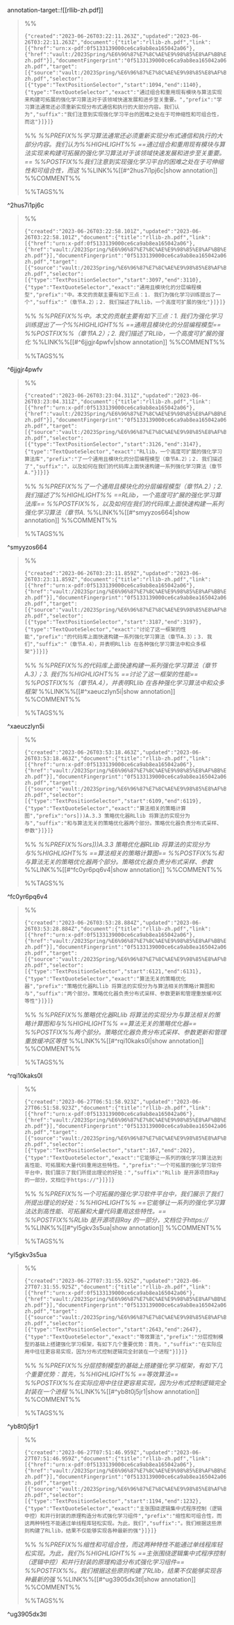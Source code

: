 annotation-target::![[rllib-zh.pdf]]

>%%
>```annotation-json
>{"created":"2023-06-26T03:22:11.263Z","updated":"2023-06-26T03:22:11.263Z","document":{"title":"rllib-zh.pdf","link":[{"href":"urn:x-pdf:0f5133139000ce6ca9ab8ea165042a06"},{"href":"vault:/2023Spring/%E6%96%87%E7%8C%AE%E9%98%85%E8%AF%BB%E5%86%99%E4%BD%9C/papers/rllib-zh.pdf"}],"documentFingerprint":"0f5133139000ce6ca9ab8ea165042a06"},"uri":"vault:/2023Spring/%E6%96%87%E7%8C%AE%E9%98%85%E8%AF%BB%E5%86%99%E4%BD%9C/papers/rllib-zh.pdf","target":[{"source":"vault:/2023Spring/%E6%96%87%E7%8C%AE%E9%98%85%E8%AF%BB%E5%86%99%E4%BD%9C/papers/rllib-zh.pdf","selector":[{"type":"TextPositionSelector","start":1094,"end":1140},{"type":"TextQuoteSelector","exact":"通过组合和重用现有模块与算法实现来构建可拓展的强化学习算法对于该领域快速发展和进步至关重要。","prefix":"学习算法通常还必须重新实现分布式通信和执行的大部分内容。我们认为","suffix":"我们注意到实现强化学习平台的困难之处在于可伸缩性和可组合性，而这"}]}]}
>```
>%%
>*%%PREFIX%%学习算法通常还必须重新实现分布式通信和执行的大部分内容。我们认为%%HIGHLIGHT%% ==通过组合和重用现有模块与算法实现来构建可拓展的强化学习算法对于该领域快速发展和进步至关重要。== %%POSTFIX%%我们注意到实现强化学习平台的困难之处在于可伸缩性和可组合性，而这*
>%%LINK%%[[#^2hus7i1pj6c|show annotation]]
>%%COMMENT%%
>
>%%TAGS%%
>
^2hus7i1pj6c


>%%
>```annotation-json
>{"created":"2023-06-26T03:22:58.101Z","updated":"2023-06-26T03:22:58.101Z","document":{"title":"rllib-zh.pdf","link":[{"href":"urn:x-pdf:0f5133139000ce6ca9ab8ea165042a06"},{"href":"vault:/2023Spring/%E6%96%87%E7%8C%AE%E9%98%85%E8%AF%BB%E5%86%99%E4%BD%9C/papers/rllib-zh.pdf"}],"documentFingerprint":"0f5133139000ce6ca9ab8ea165042a06"},"uri":"vault:/2023Spring/%E6%96%87%E7%8C%AE%E9%98%85%E8%AF%BB%E5%86%99%E4%BD%9C/papers/rllib-zh.pdf","target":[{"source":"vault:/2023Spring/%E6%96%87%E7%8C%AE%E9%98%85%E8%AF%BB%E5%86%99%E4%BD%9C/papers/rllib-zh.pdf","selector":[{"type":"TextPositionSelector","start":3097,"end":3110},{"type":"TextQuoteSelector","exact":"通用且模块化的分层编程模型","prefix":"中。本文的贡献主要有如下三点：1. 我们为强化学习训练提出了一个","suffix":"（章节A.2）；2. 我们描述了RLlib，一个高度可扩展的强化"}]}]}
>```
>%%
>*%%PREFIX%%中。本文的贡献主要有如下三点：1. 我们为强化学习训练提出了一个%%HIGHLIGHT%% ==通用且模块化的分层编程模型== %%POSTFIX%%（章节A.2）；2. 我们描述了RLlib，一个高度可扩展的强化*
>%%LINK%%[[#^6jjgjr4pwfv|show annotation]]
>%%COMMENT%%
>
>%%TAGS%%
>
^6jjgjr4pwfv


>%%
>```annotation-json
>{"created":"2023-06-26T03:23:04.311Z","updated":"2023-06-26T03:23:04.311Z","document":{"title":"rllib-zh.pdf","link":[{"href":"urn:x-pdf:0f5133139000ce6ca9ab8ea165042a06"},{"href":"vault:/2023Spring/%E6%96%87%E7%8C%AE%E9%98%85%E8%AF%BB%E5%86%99%E4%BD%9C/papers/rllib-zh.pdf"}],"documentFingerprint":"0f5133139000ce6ca9ab8ea165042a06"},"uri":"vault:/2023Spring/%E6%96%87%E7%8C%AE%E9%98%85%E8%AF%BB%E5%86%99%E4%BD%9C/papers/rllib-zh.pdf","target":[{"source":"vault:/2023Spring/%E6%96%87%E7%8C%AE%E9%98%85%E8%AF%BB%E5%86%99%E4%BD%9C/papers/rllib-zh.pdf","selector":[{"type":"TextPositionSelector","start":3126,"end":3147},{"type":"TextQuoteSelector","exact":"RLlib，一个高度可扩展的强化学习算法库","prefix":"了一个通用且模块化的分层编程模型（章节A.2）；2. 我们描述了","suffix":"，以及如何在我们的代码库上面快速构建一系列强化学习算法（章节A."}]}]}
>```
>%%
>*%%PREFIX%%了一个通用且模块化的分层编程模型（章节A.2）；2. 我们描述了%%HIGHLIGHT%% ==RLlib，一个高度可扩展的强化学习算法库== %%POSTFIX%%，以及如何在我们的代码库上面快速构建一系列强化学习算法（章节A.*
>%%LINK%%[[#^smyyzos664|show annotation]]
>%%COMMENT%%
>
>%%TAGS%%
>
^smyyzos664


>%%
>```annotation-json
>{"created":"2023-06-26T03:23:11.859Z","updated":"2023-06-26T03:23:11.859Z","document":{"title":"rllib-zh.pdf","link":[{"href":"urn:x-pdf:0f5133139000ce6ca9ab8ea165042a06"},{"href":"vault:/2023Spring/%E6%96%87%E7%8C%AE%E9%98%85%E8%AF%BB%E5%86%99%E4%BD%9C/papers/rllib-zh.pdf"}],"documentFingerprint":"0f5133139000ce6ca9ab8ea165042a06"},"uri":"vault:/2023Spring/%E6%96%87%E7%8C%AE%E9%98%85%E8%AF%BB%E5%86%99%E4%BD%9C/papers/rllib-zh.pdf","target":[{"source":"vault:/2023Spring/%E6%96%87%E7%8C%AE%E9%98%85%E8%AF%BB%E5%86%99%E4%BD%9C/papers/rllib-zh.pdf","selector":[{"type":"TextPositionSelector","start":3187,"end":3197},{"type":"TextQuoteSelector","exact":"讨论了这一框架的性能","prefix":"的代码库上面快速构建一系列强化学习算法（章节A.3）；3. 我们","suffix":"（章节A.4），并表明RLlib 在各种强化学习算法中和众多框架"}]}]}
>```
>%%
>*%%PREFIX%%的代码库上面快速构建一系列强化学习算法（章节A.3）；3. 我们%%HIGHLIGHT%% ==讨论了这一框架的性能== %%POSTFIX%%（章节A.4），并表明RLlib 在各种强化学习算法中和众多框架*
>%%LINK%%[[#^xaeuczlyn5i|show annotation]]
>%%COMMENT%%
>
>%%TAGS%%
>
^xaeuczlyn5i


>%%
>```annotation-json
>{"created":"2023-06-26T03:53:18.463Z","updated":"2023-06-26T03:53:18.463Z","document":{"title":"rllib-zh.pdf","link":[{"href":"urn:x-pdf:0f5133139000ce6ca9ab8ea165042a06"},{"href":"vault:/2023Spring/%E6%96%87%E7%8C%AE%E9%98%85%E8%AF%BB%E5%86%99%E4%BD%9C/papers/rllib-zh.pdf"}],"documentFingerprint":"0f5133139000ce6ca9ab8ea165042a06"},"uri":"vault:/2023Spring/%E6%96%87%E7%8C%AE%E9%98%85%E8%AF%BB%E5%86%99%E4%BD%9C/papers/rllib-zh.pdf","target":[{"source":"vault:/2023Spring/%E6%96%87%E7%8C%AE%E9%98%85%E8%AF%BB%E5%86%99%E4%BD%9C/papers/rllib-zh.pdf","selector":[{"type":"TextPositionSelector","start":6109,"end":6119},{"type":"TextQuoteSelector","exact":"算法相关的策略计算图","prefix":"ors]))A.3.3 策略优化器RLlib 将算法的实现分为与","suffix":"和与算法无关的策略优化器两个部分。策略优化器负责分布式采样、参数"}]}]}
>```
>%%
>*%%PREFIX%%ors]))A.3.3 策略优化器RLlib 将算法的实现分为与%%HIGHLIGHT%% ==算法相关的策略计算图== %%POSTFIX%%和与算法无关的策略优化器两个部分。策略优化器负责分布式采样、参数*
>%%LINK%%[[#^fc0yr6pq6v4|show annotation]]
>%%COMMENT%%
>
>%%TAGS%%
>
^fc0yr6pq6v4


>%%
>```annotation-json
>{"created":"2023-06-26T03:53:28.884Z","updated":"2023-06-26T03:53:28.884Z","document":{"title":"rllib-zh.pdf","link":[{"href":"urn:x-pdf:0f5133139000ce6ca9ab8ea165042a06"},{"href":"vault:/2023Spring/%E6%96%87%E7%8C%AE%E9%98%85%E8%AF%BB%E5%86%99%E4%BD%9C/papers/rllib-zh.pdf"}],"documentFingerprint":"0f5133139000ce6ca9ab8ea165042a06"},"uri":"vault:/2023Spring/%E6%96%87%E7%8C%AE%E9%98%85%E8%AF%BB%E5%86%99%E4%BD%9C/papers/rllib-zh.pdf","target":[{"source":"vault:/2023Spring/%E6%96%87%E7%8C%AE%E9%98%85%E8%AF%BB%E5%86%99%E4%BD%9C/papers/rllib-zh.pdf","selector":[{"type":"TextPositionSelector","start":6121,"end":6131},{"type":"TextQuoteSelector","exact":"算法无关的策略优化器","prefix":"策略优化器RLlib 将算法的实现分为与算法相关的策略计算图和与","suffix":"两个部分。策略优化器负责分布式采样、参数更新和管理重放缓冲区等性"}]}]}
>```
>%%
>*%%PREFIX%%策略优化器RLlib 将算法的实现分为与算法相关的策略计算图和与%%HIGHLIGHT%% ==算法无关的策略优化器== %%POSTFIX%%两个部分。策略优化器负责分布式采样、参数更新和管理重放缓冲区等性*
>%%LINK%%[[#^rqi10kaks0l|show annotation]]
>%%COMMENT%%
>
>%%TAGS%%
>
^rqi10kaks0l


>%%
>```annotation-json
>{"created":"2023-06-27T06:51:58.923Z","updated":"2023-06-27T06:51:58.923Z","document":{"title":"rllib-zh.pdf","link":[{"href":"urn:x-pdf:0f5133139000ce6ca9ab8ea165042a06"},{"href":"vault:/2023Spring/%E6%96%87%E7%8C%AE%E9%98%85%E8%AF%BB%E5%86%99%E4%BD%9C/papers/rllib-zh.pdf"}],"documentFingerprint":"0f5133139000ce6ca9ab8ea165042a06"},"uri":"vault:/2023Spring/%E6%96%87%E7%8C%AE%E9%98%85%E8%AF%BB%E5%86%99%E4%BD%9C/papers/rllib-zh.pdf","target":[{"source":"vault:/2023Spring/%E6%96%87%E7%8C%AE%E9%98%85%E8%AF%BB%E5%86%99%E4%BD%9C/papers/rllib-zh.pdf","selector":[{"type":"TextPositionSelector","start":167,"end":202},{"type":"TextQuoteSelector","exact":"它能够让一系列的强化学习算法达到高性能、可拓展和大量代码重用这些特性。","prefix":"一个可拓展的强化学习软件平台中，我们展示了我们所提出理论的好处：","suffix":"RLlib 是开源项目Ray 的一部分，文档位于https://"}]}]}
>```
>%%
>*%%PREFIX%%一个可拓展的强化学习软件平台中，我们展示了我们所提出理论的好处：%%HIGHLIGHT%% ==它能够让一系列的强化学习算法达到高性能、可拓展和大量代码重用这些特性。== %%POSTFIX%%RLlib 是开源项目Ray 的一部分，文档位于https://*
>%%LINK%%[[#^yl5gkv3s5ua|show annotation]]
>%%COMMENT%%
>
>%%TAGS%%
>
^yl5gkv3s5ua


>%%
>```annotation-json
>{"created":"2023-06-27T07:31:55.925Z","updated":"2023-06-27T07:31:55.925Z","document":{"title":"rllib-zh.pdf","link":[{"href":"urn:x-pdf:0f5133139000ce6ca9ab8ea165042a06"},{"href":"vault:/2023Spring/%E6%96%87%E7%8C%AE%E9%98%85%E8%AF%BB%E5%86%99%E4%BD%9C/papers/rllib-zh.pdf"}],"documentFingerprint":"0f5133139000ce6ca9ab8ea165042a06"},"uri":"vault:/2023Spring/%E6%96%87%E7%8C%AE%E9%98%85%E8%AF%BB%E5%86%99%E4%BD%9C/papers/rllib-zh.pdf","target":[{"source":"vault:/2023Spring/%E6%96%87%E7%8C%AE%E9%98%85%E8%AF%BB%E5%86%99%E4%BD%9C/papers/rllib-zh.pdf","selector":[{"type":"TextPositionSelector","start":2643,"end":2647},{"type":"TextQuoteSelector","exact":"等效算法","prefix":"分层控制模型的基础上搭建强化学习框架，有如下几个重要优势：首先，","suffix":"在实际应用中往往更容易实现，因为分布式控制逻辑完全封装在一个进程"}]}]}
>```
>%%
>*%%PREFIX%%分层控制模型的基础上搭建强化学习框架，有如下几个重要优势：首先，%%HIGHLIGHT%% ==等效算法== %%POSTFIX%%在实际应用中往往更容易实现，因为分布式控制逻辑完全封装在一个进程*
>%%LINK%%[[#^yb8t0j5jr1|show annotation]]
>%%COMMENT%%
>
>%%TAGS%%
>
^yb8t0j5jr1


>%%
>```annotation-json
>{"created":"2023-06-27T07:51:46.959Z","updated":"2023-06-27T07:51:46.959Z","document":{"title":"rllib-zh.pdf","link":[{"href":"urn:x-pdf:0f5133139000ce6ca9ab8ea165042a06"},{"href":"vault:/2023Spring/%E6%96%87%E7%8C%AE%E9%98%85%E8%AF%BB%E5%86%99%E4%BD%9C/papers/rllib-zh.pdf"}],"documentFingerprint":"0f5133139000ce6ca9ab8ea165042a06"},"uri":"vault:/2023Spring/%E6%96%87%E7%8C%AE%E9%98%85%E8%AF%BB%E5%86%99%E4%BD%9C/papers/rllib-zh.pdf","target":[{"source":"vault:/2023Spring/%E6%96%87%E7%8C%AE%E9%98%85%E8%AF%BB%E5%86%99%E4%BD%9C/papers/rllib-zh.pdf","selector":[{"type":"TextPositionSelector","start":1194,"end":1232},{"type":"TextQuoteSelector","exact":"主张围绕逻辑集中式程序控制（逻辑中控）和并行封装的原理构造分布式强化学习组件","prefix":"缩性和可组合性，而这两种特性不能通过单线程库轻松实现。为此，我们","suffix":"。我们根据这些原则构建了RLlib，结果不仅能够实现各种最新的强"}]}]}
>```
>%%
>*%%PREFIX%%缩性和可组合性，而这两种特性不能通过单线程库轻松实现。为此，我们%%HIGHLIGHT%% ==主张围绕逻辑集中式程序控制（逻辑中控）和并行封装的原理构造分布式强化学习组件== %%POSTFIX%%。我们根据这些原则构建了RLlib，结果不仅能够实现各种最新的强*
>%%LINK%%[[#^ug3905dx3tl|show annotation]]
>%%COMMENT%%
>
>%%TAGS%%
>
^ug3905dx3tl
